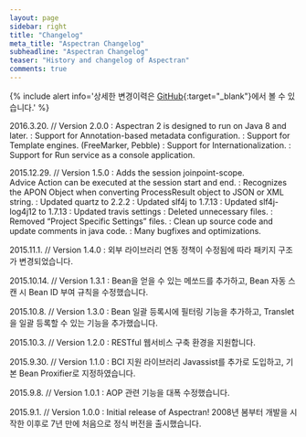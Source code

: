 ```yaml
---
layout: page
sidebar: right
title: "Changelog"
meta_title: "Aspectran Changelog"
subheadline: "Aspectran Changelog"
teaser: "History and changelog of Aspectran"
comments: true
---
```


{% include alert info='상세한 변경이력은 [GitHub](https://github.com/aspectran/aspectran/releases){:target="_blank"}에서 볼 수 있습니다.' %}

2016.3.20. // Version 2.0.0
: Aspectran 2 is designed to run on Java 8 and later.
: Support for Annotation-based metadata configuration.
: Support for Template engines. (FreeMarker, Pebble)
: Support for Internationalization.
: Support for Run service as a console application.

2015.12.29. // Version 1.5.0
: Adds the session joinpoint-scope.  
  Advice Action can be executed at the session start and end.
: Recognizes the APON Object when converting ProcessResult object to JSON or XML string.
: Updated quartz to 2.2.2
: Updated slf4j to 1.7.13
: Updated slf4j-log4j12 to 1.7.13
: Updated travis settings
: Deleted unnecessary files.
: Removed “Project Specific Settings” files.
: Clean up source code and update comments in java code.
: Many bugfixes and optimizations.

2015.11.1. // Version 1.4.0
:   외부 라이브러리 연동 정책이 수정됨에 따라 패키지 구조가 변경되었습니다.

2015.10.14. // Version 1.3.1
:   Bean을 얻을 수 있는 메쏘드를 추가하고, Bean 자동 스캔 시 Bean ID 부여 규칙을 수정했습니다.

2015.10.8. // Version 1.3.0
:   Bean 일괄 등록시에 필터링 기능을 추가하고, Translet을 일괄 등록할 수 있는 기능을 추가했습니다.

2015.10.3. // Version 1.2.0
:   RESTful 웹서비스 구축 환경을 지원합니다.

2015.9.30. // Version 1.1.0
:   BCI 지원 라이브러리 Javassist를 추가로 도입하고, 기본 Bean Proxifier로 지정하였습니다.

2015.9.8. // Version 1.0.1
:   AOP 관련 기능을 대폭 수정했습니다.

2015.9.1. // Version 1.0.0
:   Initial release of Aspectran! 2008년 봄부터 개발을 시작한 이후로 7년 만에 처음으로 정식 버전을 출시했습니다.
